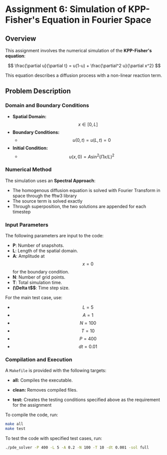 # Assignment 6: Simulation of KPP-Fisher's Equation in Fourier Space

## Overview
This assignment involves the numerical simulation of the **KPP-Fisher's equation**:

$$
\frac{\partial u}{\partial t} = u(1-u) + \frac{\partial^2 u}{\partial x^2}
$$

This equation describes a diffusion process with a non-linear reaction term.

## Problem Description

### Domain and Boundary Conditions
- **Spatial Domain:** $$ x \in [0, L] $$
- **Boundary Conditions:**
  - $$u(0, t) = u(L, t) = 0 $$
- **Initial Condition:**
  - $$u(x, 0) =  A \sin^2(\Pi x /L )^2 $$ 

### Numerical Method
The simulation uses an **Spectral Approach**:
- The homogenous diffusion equation is solved with Fourier Transform in space through the fftw3 library
- The source term is solved exactly 
- Through superposition, the two solutions are appended for each timestep

### Input Parameters
The following parameters are input to the code:
- **P**: Number of snapshots.
- **L**: Length of the spatial domain.
- **A**: Amplitude at $$x = 0 $$ for the boundary condition.
- **N**: Number of grid points.
- **T**: Total simulation time.
- **\(\Delta t$$**: Time step size.

For the main test case, use:
- $$L = 5 $$
- $$A = 1 $$
- $$N = 100 $$
- $$T = 10 $$
- $$P = 400 $$
- $$dt = 0.01 $$

### Compilation and Execution
A `Makefile` is provided with the following targets:

- **all:** Compiles the executable.
- **clean:** Removes compiled files.

- **test:** Creates the testing conditions specified above as the requirement for the assignment

To compile the code, run:
```bash
make all
make test
```

To test the code with specified test cases, run:

```bash
./pde_solver -P 400 -L 5 -A 0.2 -N 100 -T 10 -dt 0.001 -sol full
```